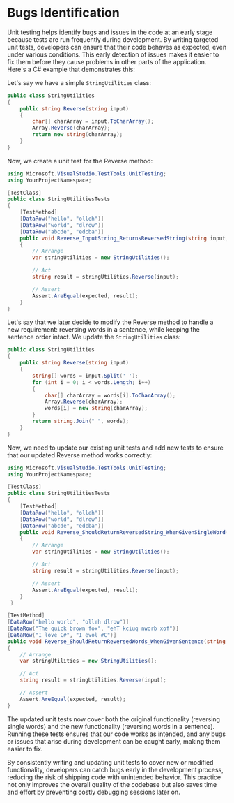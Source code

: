 # Bugs Identification
Unit testing helps identify bugs and issues in the code at an early stage because tests are run frequently during development. By writing targeted unit tests, developers can ensure that their code behaves as expected, even under various conditions. This early detection of issues makes it easier to fix them before they cause problems in other parts of the application. Here's a C# example that demonstrates this:

Let's say we have a simple `StringUtilities` class:
```csharp
public class StringUtilities
{
    public string Reverse(string input)
    {
        char[] charArray = input.ToCharArray();
        Array.Reverse(charArray);
        return new string(charArray);
    }
}
```

Now, we create a unit test for the Reverse method:

```csharp
using Microsoft.VisualStudio.TestTools.UnitTesting;
using YourProjectNamespace;

[TestClass]
public class StringUtilitiesTests
{
    [TestMethod]
    [DataRow("hello", "olleh")]
    [DataRow("world", "dlrow")]
    [DataRow("abcde", "edcba")]
    public void Reverse_InputString_ReturnsReversedString(string input, string expected)
    {
        // Arrange
        var stringUtilities = new StringUtilities();

        // Act
        string result = stringUtilities.Reverse(input);

        // Assert
        Assert.AreEqual(expected, result);
    }
}
```

Let's say that we later decide to modify the Reverse method to handle a new requirement: reversing words in a sentence, while keeping the sentence order intact. We update the `StringUtilities` class:

```csharp
public class StringUtilities
{
    public string Reverse(string input)
    {
        string[] words = input.Split(' ');
        for (int i = 0; i < words.Length; i++)
        {
            char[] charArray = words[i].ToCharArray();
            Array.Reverse(charArray);
            words[i] = new string(charArray);
        }
        return string.Join(" ", words);
    }
}
```
Now, we need to update our existing unit tests and add new tests to ensure that our updated Reverse method works correctly:
```csharp
using Microsoft.VisualStudio.TestTools.UnitTesting;
using YourProjectNamespace;

[TestClass]
public class StringUtilitiesTests
{
    [TestMethod]
    [DataRow("hello", "olleh")]
    [DataRow("world", "dlrow")]
    [DataRow("abcde", "edcba")]
    public void Reverse_ShouldReturnReversedString_WhenGivenSingleWord(string input, string expected)
    {
        // Arrange
        var stringUtilities = new StringUtilities();

        // Act
        string result = stringUtilities.Reverse(input);

        // Assert
        Assert.AreEqual(expected, result);
    }
 }   
```

```csharp
[TestMethod]
[DataRow("hello world", "olleh dlrow")]
[DataRow("The quick brown fox", "ehT kciuq nworb xof")]
[DataRow("I love C#", "I evol #C")]
public void Reverse_ShouldReturnReversedWords_WhenGivenSentence(string input, string expected)
{
    // Arrange
    var stringUtilities = new StringUtilities();

    // Act
    string result = stringUtilities.Reverse(input);

    // Assert
    Assert.AreEqual(expected, result);
}
```
The updated unit tests now cover both the original functionality (reversing single words) and the new functionality (reversing words in a sentence). Running these tests ensures that our code works as intended, and any bugs or issues that arise during development can be caught early, making them easier to fix.

By consistently writing and updating unit tests to cover new or modified functionality, developers can catch bugs early in the development process, reducing the risk of shipping code with unintended behavior. This practice not only improves the overall quality of the codebase but also saves time and effort by preventing costly debugging sessions later on.